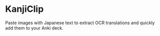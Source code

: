 # KanjiClip
Paste images with Japanese text to extract OCR translations and quickly add them to your Anki deck.
